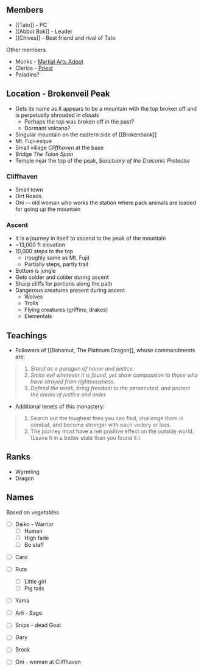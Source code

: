 ## Members 

* [[Tato]] - PC
* [[Abbot Bok]] - Leader
* [[Chives]] - Best friend and rival of Tato

Other members
* Monks - [Martial Arts Adept](https://www.dndbeyond.com/monsters/2560865-martial-arts-adept)
* Clerics - [Priest](https://www.dndbeyond.com/monsters/16985-priest)
* Paladins?
## Location - Brokenveil Peak

* Gets its name as it appears to be a mountain with the top broken off and is perpetually shrouded in clouds
	* Perhaps the top was broken off in the past?
	* Dormant volcano?
* Singular mountain on the eastern side of [[Brokenbank]]
* Mt. Fuji-esque
* Small village *Cliffhaven* at the base
* Bridge *The Talon Span*
* Temple near the top of the peak, *Sanctuary of the Draconic Protector*

### Cliffhaven

* Small town
* Dirt Roads
* Oni -- old woman who works the station where pack animals are loaded for going up the mountain
### Ascent

* It is a journey in itself to ascend to the peak of the mountain
* ~13,000 ft elevation
* 10,000 steps to the top 
	* (roughly same as Mt. Fuji)
	* Partially steps, partly trail
* Bottom is jungle
* Gets colder and colder during ascent
* Sharp cliffs for portions along the path
* Dangerous creatures present during ascent
	* Wolves
	* Trolls
	* Flying creatures (griffins, drakes)
	* Elementals

## Teachings

* Followers of [[Bahamut, The Platinum Dragon]], whose commandments are:

> 1. _Stand as a paragon of honor and justice._
> 2. _Smite evil wherever it is found, yet show compassion to those who have strayed from righteousness._
> 3. _Defend the weak, bring freedom to the persecuted, and protect the ideals of justice and order._

* Additional tenets of this monastery:

>1. Search out the toughest foes you can find, challenge them in combat, and become stronger with each victory or loss.
>2. The journey must have a net positive effect on the outside world. (Leave it in a better state than you found it.)
## Ranks

* Wyrmling
* Dragon

## Names

Based on vegetables

- [ ] Daiko - Warrior
	- [ ] Human
	- [ ] High fade
	- [ ] Bo staff
* [ ] Caro
* [ ] Ruta
	* [ ] Little girl
	* [ ] Pig tails
* [ ] Yama
* [ ] Arli - Sage
* [ ] Snips - dead Goat
* [ ] Gary
* [ ] Brock
* [ ] Oni - woman at Cliffhaven

